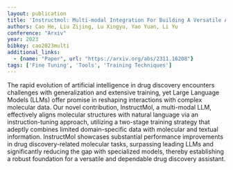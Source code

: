 ```yaml
---
layout: publication
title: 'Instructmol: Multi-modal Integration For Building A Versatile And Reliable Molecular Assistant In Drug Discovery'
authors: Cao He, Liu Zijing, Lu Xingyu, Yao Yuan, Li Yu
conference: "Arxiv"
year: 2023
bibkey: cao2023multi
additional_links:
  - {name: "Paper", url: "https://arxiv.org/abs/2311.16208"}
tags: ['Fine Tuning', 'Tools', 'Training Techniques']
---
```

The rapid evolution of artificial intelligence in drug discovery encounters
challenges with generalization and extensive training, yet Large Language
Models (LLMs) offer promise in reshaping interactions with complex molecular
data. Our novel contribution, InstructMol, a multi-modal LLM, effectively
aligns molecular structures with natural language via an instruction-tuning
approach, utilizing a two-stage training strategy that adeptly combines limited
domain-specific data with molecular and textual information. InstructMol
showcases substantial performance improvements in drug discovery-related
molecular tasks, surpassing leading LLMs and significantly reducing the gap
with specialized models, thereby establishing a robust foundation for a
versatile and dependable drug discovery assistant.
